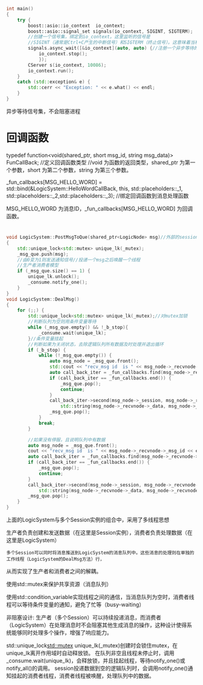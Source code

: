 ```c++
int main()
{
    try {
        boost::asio::io_context  io_context;
        boost::asio::signal_set signals(io_context, SIGINT, SIGTERM);
        //创建一个信号集，绑定到io_context。这里监听的信号是
        //SIGINT（通常是Ctrl+C产生的中断信号）和SIGTERM（终止信号）。这意味着当程序接收到这些信号时，会触发相应的操作。
        signals.async_wait([&io_context](auto, auto) {//注册一个异步等待的回调函数。当接收到指定的信号(上面绑定的信号集)时，这个函数会被调用
            io_context.stop();
            });
        CServer s(io_context, 10086);
        io_context.run();
    }
    catch (std::exception& e) {
        std::cerr << "Exception: " << e.what() << endl;
    }
}
```
异步等待信号集，不会阻塞进程


# 回调函数
typedef  function<void(shared_ptr<CSession>, short msg_id, string msg_data)> FunCallBack; //定义回调函数类型
//void 为函数的返回类型，shared_ptr<CSession> 为第一个参数，short 为第二个参数，string 为第三个参数。

_fun_callbacks[MSG_HELLO_WORD] = std::bind(&LogicSystem::HelloWordCallBack,
this, std::placeholders::_1, std::placeholders::_2,std::placeholders::_3); //绑定回调函数到消息处理函数

MSG_HELLO_WORD 为消息ID，_fun_callbacks[MSG_HELLO_WORD] 为回调函数。


# 
```c++
void LogicSystem::PostMsgToQue(shared_ptr<LogicNode> msg)//外部的session对逻辑队列操作
{
    std::unique_lock<std::mutex> unique_lk(_mutex);
    _msg_que.push(msg);
    //由0变为1则发送通知信号//投递一个msg之后唤醒一个线程
    //生产者消费者模型
    if (_msg_que.size() == 1) {
        unique_lk.unlock();
        _consume.notify_one();
    }
}
void LogicSystem::DealMsg()
{
    for (;;) {
        std::unique_lock<std::mutex> unique_lk(_mutex);//对mutex加锁
        //判断队列为空则用条件变量等待
        while (_msg_que.empty() && !_b_stop){
            _consume.wait(unique_lk);
        }//条件变量挂起
        //判断如果为关闭状态，去除逻辑队列所有数据及时处理并退出循环
        if (_b_stop) {
            while (!_msg_que.empty()) {
                auto msg_node = _msg_que.front();
                std::cout << "recv_msg id  is " << msg_node->_recvnode->_msg_id << std::endl;
                auto call_back_iter = _fun_callbacks.find(msg_node->_recvnode->_msg_id);//回调函数id
                if (call_back_iter == _fun_callbacks.end()) {
                    _msg_que.pop();
                    continue;
                }
                call_back_iter->second(msg_node->_session, msg_node->_recvnode->_msg_id,
                    std::string(msg_node->_recvnode->_data, msg_node->_recvnode->_cur_len));
                _msg_que.pop();
            }
            break;
        }

        //如果没有停服，且说明队列中有数据
        auto msg_node = _msg_que.front();
        cout << "recv_msg id  is " << msg_node->_recvnode->_msg_id << endl;
        auto call_back_iter = _fun_callbacks.find(msg_node->_recvnode->_msg_id);
        if (call_back_iter == _fun_callbacks.end()) {
            _msg_que.pop();
            continue;
        }
        call_back_iter->second(msg_node->_session, msg_node->_recvnode->_msg_id,
            std::string(msg_node->_recvnode->_data, msg_node->_recvnode->_cur_len));
        _msg_que.pop();
    }
}
```
上面的LogicSystem与多个Session实例的组合中，采用了多线程思想

生产者负责创建和发送数据（在这里是Session实例），消费者负责处理数据（在这里是LogicSystem）

    多个Session可以同时将消息推送到LogicSystem的消息队列中。这些消息的处理则在单独的工作线程（LogicSystem的DealMsg方法）行，
从而实现了生产者和消费者之间的解耦。

使用std::mutex来保护共享资源（消息队列）

使用std::condition_variable实现线程之间的通信，当消息队列为空时，消费者线程可以等待条件变量的通知，避免了忙等（busy-waiting）

非阻塞设计: 生产者（多个Session）可以持续投递消息，而消费者（LogicSystem）在处理消息时不会阻塞其他生成消息的操作，这种设计使得系统能够同时处理多个操作，增强了响应能力。

 std::unique_lock<std::mutex> unique_lk(_mutex)创建时会锁住mutex，在unique_lk离开作用域时自动释放锁。
 在队列非空且线程未停止时，调用_consume.wait(unique_lk)，会释放锁，并且挂起线程，等待notify_one()或notify_all()的调用。
 session投递数据到空的逻辑队列时，会调用notify_one()通知挂起的消费者线程，消费者线程被唤醒，处理队列中的数据。